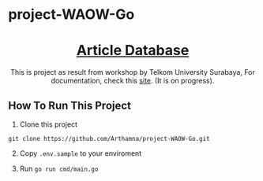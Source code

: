 # project-WAOW-Go
<div align="center">
    <a href=""><h1 align="center">Article Database</h1></a>

This is project as result from workshop by Telkom University Surabaya,
For documentation, check this [site](https://shocking-viburnum-4f3.notion.site/API-Article-Documentation-17a02e32cdb5802b978cf078d0edc22f?pvs=4).
(It is on progress).
</div>

## How To Run This Project

1. Clone this project

```
git clone https://github.com/Arthamna/project-WAOW-Go.git
```

2. Copy `.env.sample` to your enviroment


3. Run `go run cmd/main.go`